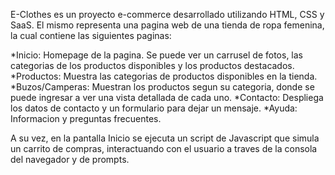 E-Clothes es un proyecto e-commerce desarrollado utilizando HTML, CSS y SaaS. El mismo representa una pagina web de una tienda de ropa femenina, la cual contiene las siguientes paginas:

*Inicio: Homepage de la pagina. Se puede ver un carrusel de fotos, las categorias de los productos disponibles y los productos destacados.
*Productos: Muestra las categorias de productos disponibles en la tienda.
*Buzos/Camperas: Muestran los productos segun su categoria, donde se puede ingresar a ver una vista detallada de cada uno.
*Contacto: Despliega los datos de contacto y un formulario para dejar un mensaje.
*Ayuda: Informacion y preguntas frecuentes.

A su vez, en la pantalla Inicio se ejecuta un script de Javascript que simula un carrito de compras, interactuando con el usuario a traves de la consola del navegador y de prompts.
